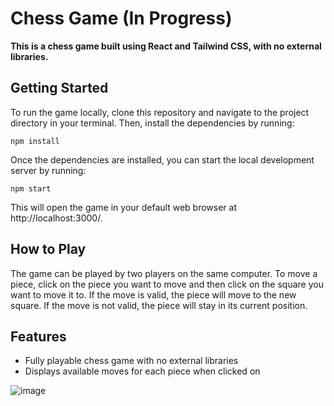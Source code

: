 



# Chess Game (In Progress)
**This is a chess game built using React and Tailwind CSS, with no external libraries.**

## Getting Started ##

To run the game locally, clone this repository and navigate to the project directory in your terminal. Then, install the dependencies by running:

`npm install`

Once the dependencies are installed, you can start the local development server by running:

`npm start`

This will open the game in your default web browser at http://localhost:3000/.

## How to Play ##
The game can be played by two players on the same computer. To move a piece, click on the piece you want to move and then click on the square you want to move it to. If the move is valid, the piece will move to the new square. If the move is not valid, the piece will stay in its current position.

## Features ##
* Fully playable chess game with no external libraries
* Displays available moves for each piece when clicked on

![image](https://github.com/kokas340/chess/blob/main/src/assets/chess.png)
